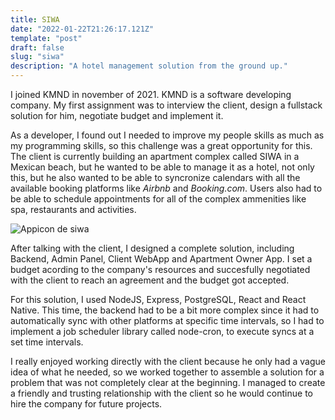 ```yaml
---
title: SIWA
date: "2022-01-22T21:26:17.121Z"
template: "post"
draft: false
slug: "siwa"
description: "A hotel management solution from the ground up."
---
```

I joined KMND in november of 2021. KMND is a software developing company. My first assignment was to interview the client, design a fullstack solution for him, negotiate budget and implement it.

As a developer, I found out I needed to improve my people skills as much as my programming skills, so this challenge was a great opportunity for this. The client is currently building an apartment complex called SIWA in a Mexican beach, but he wanted to be able to manage it as a hotel, not only this, but he also wanted to be able to syncronize calendars with all the available booking platforms like *Airbnb* and *Booking.com*. Users also had to be able to schedule appointments for all of the complex ammenities like spa, restaurants and activities.

![Appicon de siwa](/media/siwa.png)

After talking with the client, I designed a complete solution, including Backend, Admin Panel, Client WebApp and Apartment Owner App. I set a budget acording to the company's resources and succesfully negotiated with the client to reach an agreement and the budget got accepted.

For this solution, I used NodeJS, Express, PostgreSQL, React and React Native. This time, the backend had to be a bit more complex since it had to automatically sync with other platforms at specific time intervals, so I had to implement a job scheduler library called node-cron, to execute syncs at a set time intervals.

I really enjoyed working directly with the client because he only had a vague idea of what he needed, so we worked together to assemble a solution for a problem that was not completely clear at the beginning. I managed to create a friendly and trusting relationship with the client so he would continue to hire the company for future projects.

